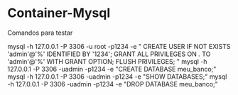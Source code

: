 # Container-Mysql

Comandos para testar

mysql -h 127.0.0.1 -P 3306 -u root -p1234 -e "
CREATE USER IF NOT EXISTS 'admin'@'%' IDENTIFIED BY '1234';
GRANT ALL PRIVILEGES ON *.* TO 'admin'@'%' WITH GRANT OPTION;
FLUSH PRIVILEGES;
"
mysql -h 127.0.0.1 -P 3306 -uadmin -p1234 -e "CREATE DATABASE meu_banco;"
mysql -h 127.0.0.1 -P 3306 -uadmin -p1234 -e "SHOW DATABASES;"
mysql -h 127.0.0.1 -P 3306 -uadmin -p1234 -e "DROP DATABASE meu_banco;"

